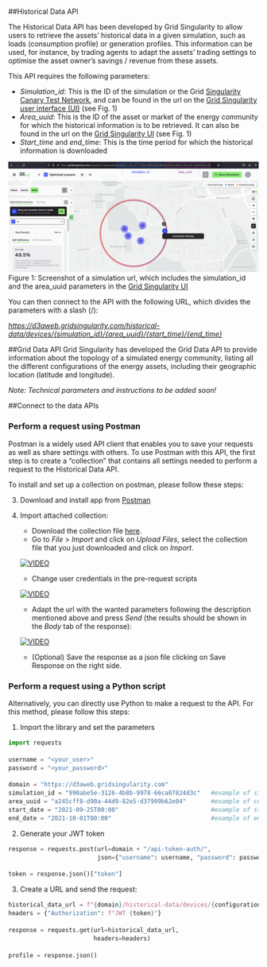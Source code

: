##Historical Data API

The Historical Data API has been developed by Grid Singularity to allow users to retrieve the assets’ historical data in a given simulation, such as loads (consumption profile) or generation profiles. This information can be used, for instance, by trading agents to adapt the assets’ trading settings to optimise the asset owner’s savings / revenue from these assets.

This API requires the following parameters:

* _Simulation_id_: This is the ID of the simulation or the Grid [Singularity Canary Test Network](https://gridsingularity.github.io/gsy-e/connect-ctn/), and can be found in the url on the [Grid Singularity user interface (UI)](https://gridsingularity.com/singularity-map)  (see Fig. 1)
* _Area_uuid_: This is the ID of the asset or market of the energy community for which the historical information is to be retrieved. It can also be found in the url on the [Grid Singularity UI](https://gridsingularity.com/singularity-map) (see Fig. 1)
* _Start_time_ and _end_time_: This is the time period for which the historical information is downloaded

![alt_text](img/get-simulation-data-1.png)
Figure 1: Screenshot of a simulation url, which includes the simulation_id and the area_uuid parameters in the [Grid Singularity UI](https://gridsingularity.com/singularity-map)

You can then connect to the API with the following URL, which divides the parameters with a slash (/):

_https://d3aweb.gridsingularity.com/historical-data/devices/{simulation_id}/{area_uuid}/{start_time}/{end_time}_

##Grid Data API
Grid Singularity has developed the Grid Data API to provide information about the topology of a simulated energy community, listing all the different configurations of the energy assets, including their geographic location (latitude and longitude).

_Note: Technical parameters and instructions to be added soon!_

##Connect to the data APIs 

### Perform a request using Postman

Postman is a widely used API client that enables you to save your requests as well as share settings with others. To use Postman with this API, the first step is to create a “collection” that contains all settings needed to perform a request to the Historical Data API.

To install and set up a collection on postman, please follow these steps:


3. Download and install app from [Postman](https://www.postman.com/downloads/)
4. Import attached collection:

      - Download the collection file [here](https://api.media.atlassian.com/file/f0ebe667-59bd-494c-baba-d6a21e9ad730/binary?token=eyJhbGciOiJIUzI1NiJ9.eyJpc3MiOiJjZGM0ZmNjYS1kMzc5LTRlMmMtOGM4YS02OGI5MjY4OWExNTYiLCJhY2Nlc3MiOnsidXJuOmZpbGVzdG9yZTpmaWxlOmYwZWJlNjY3LTU5YmQtNDk0Yy1iYWJhLWQ2YTIxZTlhZDczMCI6WyJyZWFkIl19LCJleHAiOjE2NTg1ODAzMzQsIm5iZiI6MTY1ODQ5NzQxNH0.MGCG6Dc-VKD7_Dn8y2eiT3LlahLzjzr-TkxEcdIxUM4&client=cdc4fcca-d379-4e2c-8c8a-68b92689a156&name=historical_data_api_postman_collection_20210722.postman_collection.json).
      - Go to _File_ > _Import_ and click on _Upload Files_, select the collection file that you just downloaded and click on _Import_.
   
      [![VIDEO](https://img.youtube.com/vi/i1Xy6RYOv_o/0.jpg)](https://www.youtube.com/watch?v=i1Xy6RYOv_o)

      - Change user credentials in the pre-request scripts

      [![VIDEO](https://img.youtube.com/vi/uC-vBZT37Q4/0.jpg)](https://www.youtube.com/watch?v=uC-vBZT37Q4)
   
      - Adapt the url with the wanted parameters following the description mentioned above and press _Send_ (the results should be shown in the _Body_ tab of the response):

      [![VIDEO](https://img.youtube.com/vi/J9wCld-dQLg/0.jpg)](https://www.youtube.com/watch?v=J9wCld-dQLg)

      - (Optional) Save the response as a json file clicking on Save Response on the right side.


### Perform a request using a Python script

Alternatively, you can directly use Python to make a request to the API. For this method, please follow this steps:

1. Import the library and set the parameters
```python
import requests

username = "<your_user>"
password = "<your_password>"

domain = "https://d3aweb.gridsingularity.com"
simulation_id = "990abe5e-3126-4b8b-9978-66ca07824d3c"   #example of simulation
area_uuid = "a245cff8-d90a-44d9-82e5-d37999b62e04"       #example of community
start_date = "2021-09-25T00:00"                          #example of start_date
end_date = "2021-10-01T00:00"                            #example of end_date
```
2. Generate your JWT token
```python
response = requests.post(url=domain + "/api-token-auth/", 
                         json={"username": username, "password": password})

token = response.json()["token"]
```
3. Create a URL and send the request:
```python
historical_data_url = f"{domain}/historical-data/devices/{configuration_id}/{device_id}/{start_date}/{end_date}"
headers = {"Authorization": f"JWT {token}"}

response = requests.get(url=historical_data_url, 
                        headers=headers)

profile = response.json()

```


